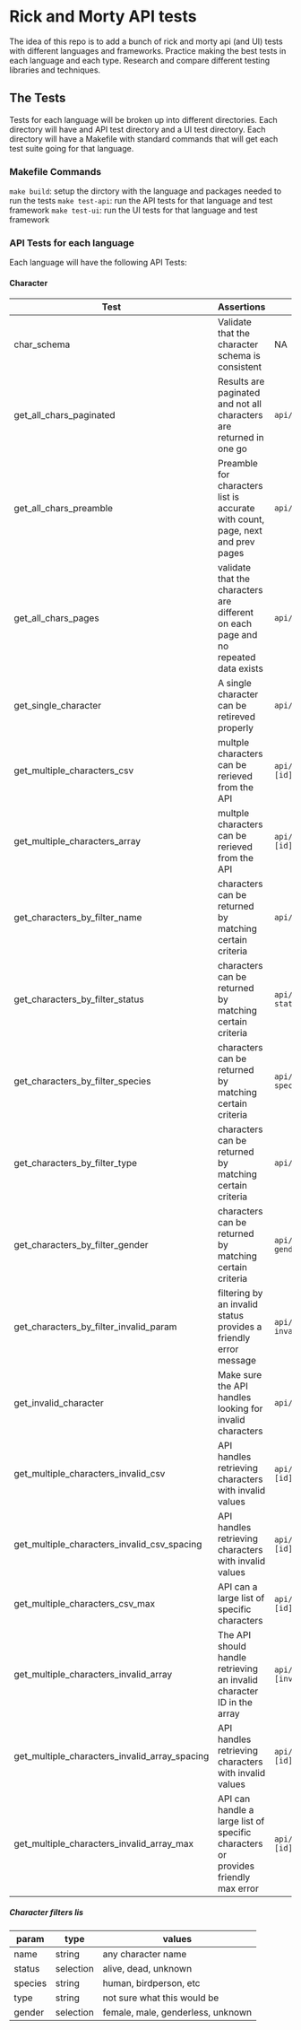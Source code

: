 # Rick and Morty API tests

The idea of this repo is to add a bunch of rick and morty api (and UI) tests with different languages and frameworks. Practice making the best tests in each language and each type.  Research and compare different testing libraries and techniques.

## The Tests

Tests for each language will be broken up into different directories.  Each directory will have and API test directory and a UI test directory.  Each directory will have a Makefile with standard commands that will get each test suite going for that language.

### Makefile Commands

`make build`: setup the dirctory with the language and packages needed to run the tests
`make test-api`: run the API tests for that language and test framework
`make test-ui`: run the UI tests for that language and test framework

### API Tests for each language

Each language will have the following API Tests:

#### Character
| Test | Assertions | Endpoint | Notes |
| ---- | ------- | ----- | ----| 
| char_schema | Validate that the character schema is consistent | NA | See character schema for more information |
| get_all_chars_paginated | Results are paginated and not all characters are returned in one go | `api/character` | |
| get_all_chars_preamble | Preamble for characters list is accurate with count, page, next and prev pages |  `api/character` | The premble is the data above the results list |
| get_all_chars_pages | validate that the characters are different on each page and no repeated data exists |  `api/character` | |
| get_single_character | A single character can be retireved properly | `api/character/[id]` | Characters can be retrieved by ID appropriately | 
| get_multiple_characters_csv | multple characters can be rerieved from the API | `api/character/[id],[id],[id]` | how many characters can be retireved at once? |
| get_multiple_characters_array | multple characters can be rerieved from the API | `api/character/[[id],[id],[id]]` | how many characters can be retireved at once? |
| get_characters_by_filter_name | characters can be returned by matching certain criteria | `api/character/?name=rick` | Filters are passed as url params |
| get_characters_by_filter_status | characters can be returned by matching certain criteria | `api/character/?status=alive` | |
| get_characters_by_filter_species | characters can be returned by matching certain criteria | `api/character/?species=human` | |
| get_characters_by_filter_type | characters can be returned by matching certain criteria | `api/character/?type=robot` | need to find a good example of type |
| get_characters_by_filter_gender | characters can be returned by matching certain criteria | `api/character/?gender=genderless` | |
| get_characters_by_filter_invalid_param | filtering by an invalid status provides a friendly error message | `api/character/?invalid=true` | The should provide a friendly error|
| get_invalid_character | Make sure the API handles looking for invalid characters | `api/character/[invalidID]` | API should return proper, user friendly error and code |
| get_multiple_characters_invalid_csv | API handles retrieving characters with invalid values | `api/character/[invID],[id],[id]` | |
| get_multiple_characters_invalid_csv_spacing | API handles retrieving characters with invalid values | `api/character/[invID], [id], [id]` | |
| get_multiple_characters_csv_max | API can a large list of specific characters | `api/character/[invID],[id],[id]` | Find the max characters the API can handle |
| get_multiple_characters_invalid_array | The API should handle retrieving an invalid character ID in the array | `api/character/[[id],[invId],[id]]` |  |
| get_multiple_characters_invalid_array_spacing | API handles retrieving characters with invalid values | `api/character/[[ID], [id], [id]]` | |
| get_multiple_characters_invalid_array_max | API can handle a large list of specific characters or provides friendly max error | `api/character/[invID], [id], [id]` | |


##### Character filters lis
| param | type | values | 
| ----- | ---- | ------ |
| name | string | any character name | 
| status | selection | alive, dead, unknown | 
| species | string | human, birdperson, etc |
| type | string | not sure what this would be |
| gender | selection | female, male, genderless, unknown |
